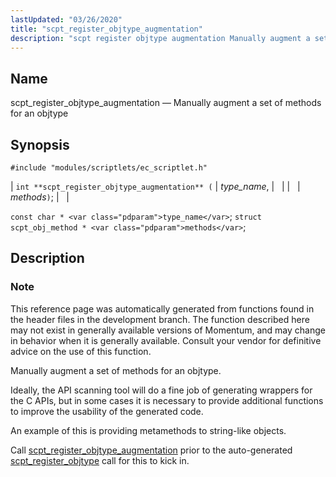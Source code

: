 ```yaml
---
lastUpdated: "03/26/2020"
title: "scpt_register_objtype_augmentation"
description: "scpt register objtype augmentation Manually augment a set of methods for an objtype int scpt register objtype augmentation type name methods const char type name struct scpt obj method methods This reference page was automatically generated from functions found in the header files in the development branch The function described..."
---
```


<a name="apis.scpt_register_objtype_augmentation"></a> 
## Name

scpt_register_objtype_augmentation — Manually augment a set of methods for an objtype

## Synopsis

`#include "modules/scriptlets/ec_scriptlet.h"`

| `int **scpt_register_objtype_augmentation** (` | <var class="pdparam">type_name</var>, |   |
|   | <var class="pdparam">methods</var>`)`; |   |

`const char * <var class="pdparam">type_name</var>`;
`struct scpt_obj_method * <var class="pdparam">methods</var>`;<a name="idp59496864"></a> 
## Description

### Note

This reference page was automatically generated from functions found in the header files in the development branch. The function described here may not exist in generally available versions of Momentum, and may change in behavior when it is generally available. Consult your vendor for definitive advice on the use of this function.

Manually augment a set of methods for an objtype.

Ideally, the API scanning tool will do a fine job of generating wrappers for the C APIs, but in some cases it is necessary to provide additional functions to improve the usability of the generated code.

An example of this is providing metamethods to string-like objects.

Call [scpt_register_objtype_augmentation](/momentum/3/3-api/apis-scpt-register-objtype-augmentation) prior to the auto-generated [scpt_register_objtype](/momentum/3/3-api/apis-scpt-register-objtype) call for this to kick in.